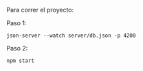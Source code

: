 Para correr el proyecto:

Paso 1:

    json-server --watch server/db.json -p 4200

Paso 2:

    npm start
